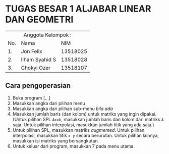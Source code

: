 # TUGAS BESAR 1 ALJABAR LINEAR DAN GEOMETRI

<table>
<tr><td colspan=3 align="center">Anggota Kelompok :</td></tr>
<tr><td>No.</td><td>Nama</td><td>NIM</td></tr>
<tr><td>1.</td><td>Jon Felix</td><td>13518025</td></tr>

<tr><td>2.</td><td>Ilham Syahid S</td><td>13518028</td></tr>

<tr><td>3.</td><td>Chokyi Ozer</td><td>13518107</td></tr>
</table>

## Cara pengoperasian
1. Buka program [...]
2. Masukkan angka dari pilihan menu
3. Masukkan angka dari pilihan sub-menu _bila ada_
4. Masukkan jumlah baris (dan kolom) untuk matriks yang ingin dipakai. (Untuk pilihan SPL `Ax=b`, masukkan jumlah baris dan kolom dari matriks `A` saja. Untuk pilihan interpolasi, masukkan jumlah titik yang ada saja.)
5. Untuk pilihan SPL, masukkan matriks _augmented_. Untuk pilihan interpolasi, masukkan titik `x y` secara berurutan. Untuk pilihan lainnya, masukkan isi matriks yang bersangkutan.
6. Untuk keluar dari program, masukkan 7 pada menu utama.